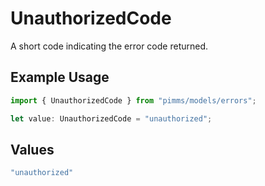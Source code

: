 # UnauthorizedCode

A short code indicating the error code returned.

## Example Usage

```typescript
import { UnauthorizedCode } from "pimms/models/errors";

let value: UnauthorizedCode = "unauthorized";
```

## Values

```typescript
"unauthorized"
```